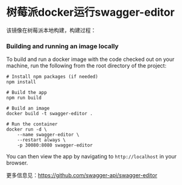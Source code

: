 # 树莓派docker运行swagger-editor

该镜像在树莓派本地构建，构建过程：

### Building and running an image locally

To build and run a docker image with the code checked out on your machine, run the following from the root directory of the project:

```shell
# Install npm packages (if needed)
npm install

# Build the app
npm run build

# Build an image
docker build -t swagger-editor .

# Run the container
docker run -d \
    --name swagger-editor \
    --restart always \
    -p 30080:8080 swagger-editor
```

You can then view the app by navigating to `http://localhost` in your browser.

更多信息见：<https://github.com/swagger-api/swagger-editor>
